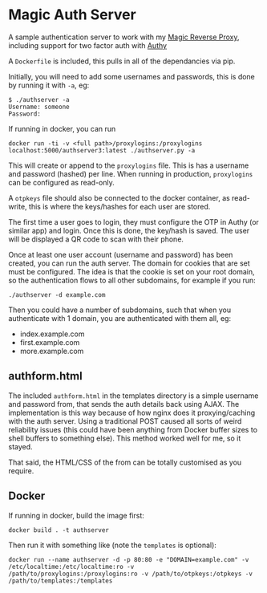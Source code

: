 # Magic Auth Server

A sample authentication server to work with my [Magic Reverse Proxy](https://github.com/sillyfrog/magicreverseproxy), including support for two factor auth with [Authy](https://authy.com/)

A `Dockerfile` is included, this pulls in all of the dependancies via pip.

Initially, you will need to add some usernames and passwords, this is done by running it with `-a`, eg:
```
$ ./authserver -a
Username: someone
Password:
```
If running in docker, you can run
```
docker run -ti -v <full path>/proxylogins:/proxylogins localhost:5000/authserver3:latest ./authserver.py -a
```

This will create or append to the `proxylogins` file. This is has a username and password (hashed) per line. When running in production, `proxylogins` can be configured as read-only.

A `otpkeys` file should also be connected to the docker container, as read-write, this is where the keys/hashes for each user are stored.

The first time a user goes to login, they must configure the OTP in Authy (or similar app) and login. Once this is done, the key/hash is saved. The user will be displayed a QR code to scan with their phone.

Once at least one user account (username and password) has been created, you can run the auth server. The domain for cookies that are set must be configured. The idea is that the cookie is set on your root domain, so the authentication flows to all other subdomains, for example if you run:
```
./authserver -d example.com
```

Then you could have a number of subdomains, such that when you authenticate with 1 domain, you are authenticated with them all, eg:
 - index.example.com
 - first.example.com
 - more.example.com

## authform.html

The included `authform.html` in the templates directory is a simple username and password from, that sends the auth details back using AJAX. The implementation is this way because of how nginx does it proxying/caching with the auth server. Using a traditional POST caused all sorts of weird reliability issues (this could have been anything from Docker buffer sizes to shell buffers to something else). This method worked well for me, so it stayed.

That said, the HTML/CSS of the from can be totally customised as you require.

## Docker

If running in docker, build the image first:
```
docker build . -t authserver
```

Then run it with something like (note the `templates` is optional):
```
docker run --name authserver -d -p 80:80 -e "DOMAIN=example.com" -v /etc/localtime:/etc/localtime:ro -v /path/to/proxylogins:/proxylogins:ro -v /path/to/otpkeys:/otpkeys -v /path/to/templates:/templates
```



